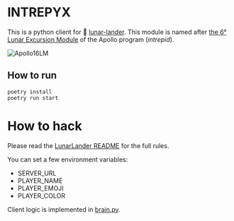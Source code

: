 # INTREPYX

This is a python client for 🚀 [lunar-lander](https://github.com/Firnael/lunar-lander). This module is named after [the 6° Lunar Excursion Module](https://en.wikipedia.org/wiki/Apollo_Lunar_Module) of the Apollo program (_intrepid_).

![Apollo16LM](https://upload.wikimedia.org/wikipedia/commons/thumb/2/2a/Apollo16LM.jpg/390px-Apollo16LM.jpg)

## How to run

```
poetry install
poetry run start
```

# How to hack

Please read the [LunarLander README](https://github.com/Firnael/lunar-lander/blob/main/README.md) for the full rules.

You can set a few environment variables:
* SERVER_URL
* PLAYER_NAME
* PLAYER_EMOJI
* PLAYER_COLOR

Client logic is implemented in [brain.py](./intrepyx/brain.py).
